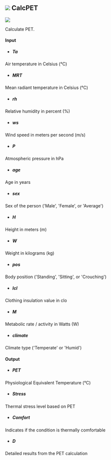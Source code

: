 ## ![](../../images/icons/CalcPET.png) CalcPET

![](../../images/components/CalcPET.png)

Calculate PET.

#### Input
* ##### Ta 
Air temperature in Celsius (°C)
* ##### MRT 
Mean radiant temperature in Celsius (°C)
* ##### rh 
Relative humidity in percent (%)
* ##### ws 
Wind speed in meters per second (m/s)
* ##### P 
Atmospheric pressure in hPa
* ##### age 
Age in years
* ##### sex 
Sex of the person ('Male', 'Female', or 'Average')
* ##### H 
Height in meters (m)
* ##### W 
Weight in kilograms (kg)
* ##### pos 
Body position ('Standing', 'Sitting', or 'Crouching')
* ##### Icl 
Clothing insulation value in clo
* ##### M 
Metabolic rate / activity in Watts (W)
* ##### climate 
Climate type ('Temperate' or 'Humid')

#### Output
* ##### PET
Physiological Equivalent Temperature (°C)
* ##### Stress
Thermal stress level based on PET
* ##### Comfort
Indicates if the condition is thermally comfortable
* ##### D
Detailed results from the PET calculation